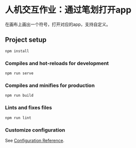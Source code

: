 # 人机交互作业：通过笔划打开app

在画布上画出一个符号，打开对应的app，支持自定义。

## Project setup
```
npm install
```

### Compiles and hot-reloads for development
```
npm run serve
```

### Compiles and minifies for production
```
npm run build
```

### Lints and fixes files
```
npm run lint
```

### Customize configuration
See [Configuration Reference](https://cli.vuejs.org/config/).
